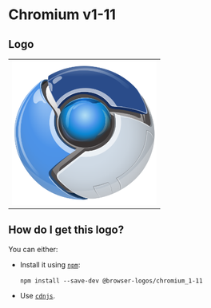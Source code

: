 # Chromium v1-11

## Logo

<table>
    <tr height=300>
        <td>
            <a href="https://github.com/alrra/browser-logos/tree/af615c96fc7f38601d1578c818cc887cf43491c3/src/archive/chromium_1-11">
                <img width=290 src="https://raw.githubusercontent.com/alrra/browser-logos/af615c96fc7f38601d1578c818cc887cf43491c3/src/archive/chromium_1-11/chromium_1-11.svg?sanitize=true" alt="Chromium v1-11 browser logo">
            </a>
        </td>
    </tr>
</table>

## How do I get this logo?

You can either:

* Install it using [`npm`][npm]:

  `npm install --save-dev @browser-logos/chromium_1-11`

* Use [`cdnjs`][cdnjs].

<!-- Link labels: -->

[cdnjs]: https://cdnjs.com/libraries/browser-logos
[npm]: https://www.npmjs.com/
